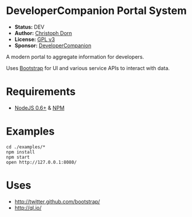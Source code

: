 DeveloperCompanion Portal System
================================

  * **Status:** DEV
  * **Author:** [Christoph Dorn](http://christophdorn.com/)
  * **License:** [GPL v3](http://www.opensource.org/licenses/GPL-3.0)
  * **Sponsor:** [DeveloperCompanion](http://developercompanion.com/)

A modern portal to aggregate information for developers.

Uses [Bootstrap](http://twitter.github.com/bootstrap/) for UI and various service APIs
to interact with data.


Requirements
============

  * [NodeJS 0.6+](http://nodejs.org/) & [NPM](http://npmjs.org/)


Examples
========

    cd ./examples/*
    npm install
    npm start
    open http://127.0.0.1:8080/


Uses
====

  * http://twitter.github.com/bootstrap/
  * http://ql.io/
